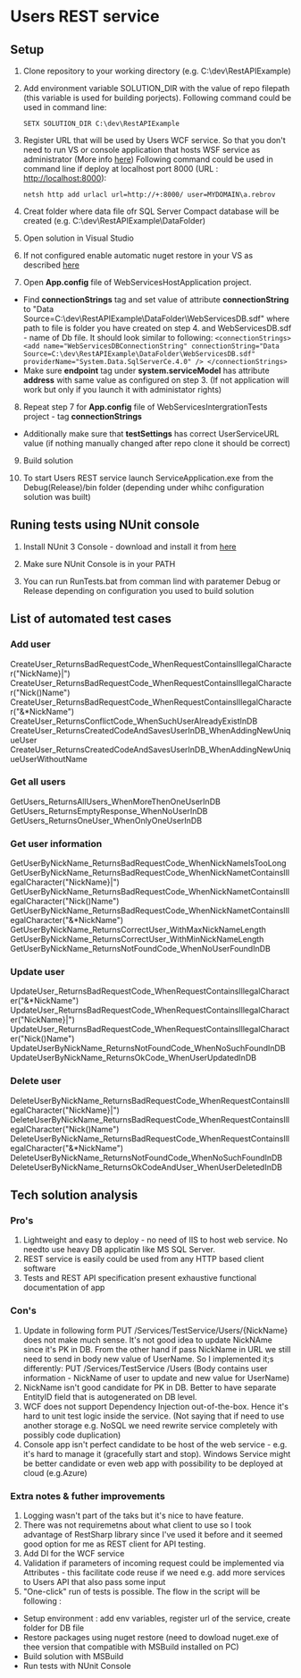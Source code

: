 # Users REST service

## Setup

1. Clone repository to your working directory (e.g. C:\dev\RestAPIExample)
2. Add environment variable SOLUTION\_DIR with the value of repo filepath 
(this variable is used for building porjects).
Following command could be used in command line:  
  
    `SETX SOLUTION_DIR C:\dev\RestAPIExample`
3. Register URL that will be used by Users WCF service. 
So that you don't need to run VS or console application that hosts WSF service as administrator
(More info [here](https://msdn.microsoft.com/library/ms733768(v=vs.110).aspx)) 
Following command could be used in command line if deploy at localhost port 8000 (URL : [http://localhost:8000]()): 

    `netsh http add urlacl url=http://+:8000/ user=MYDOMAIN\a.rebrov`

4. Creat folder where data file ofr SQL Server Compact database will be created (e.g. C:\dev\RestAPIExample\DataFolder)

5. Open solution in Visual Studio

6. If not configured enable automatic nuget restore in your VS as described
 [here](https://docs.microsoft.com/en-us/nuget/consume-packages/package-restore#migrating-to-automatic-restore)

7. Open __App.config__ file of WebServicesHostApplication project.
* Find __connectionStrings__ tag and set value of attribute __connectionString__ 
to "Data Source=C:\dev\RestAPIExample\DataFolder\WebServicesDB.sdf"
where path to file is folder you have created on step 4. and WebServicesDB.sdf - name of Db file.
It should look similar to following:
    `<connectionStrings>
        <add name="WebServicesDBConnectionString" connectionString="Data Source=C:\dev\RestAPIExample\DataFolder\WebServicesDB.sdf" providerName="System.Data.SqlServerCe.4.0" />
    </connectionStrings>`
* Make sure __endpoint__ tag under __system.serviceModel__ has attribute __address__ with same value as configured on step 3. 
(If not application will work but only if you launch it with administator rights)
8. Repeat step 7 for __App.config__ file of WebServicesIntergrationTests project - tag __connectionStrings__
* Additionally make sure that __testSettings__ has correct UserServiceURL value 
(if nothing manually changed after repo clone it should be correct)

9. Build solution

10. To start Users REST service launch ServiceApplication.exe from the Debug(Release)/bin folder 
(depending under whihc configuration solution was built)

## Runing tests using NUnit console

1. Install NUnit 3 Console - download and install it from [here](https://github.com/nunit/nunit-console/releases/tag/3.6.1)

2. Make sure NUnit Console is in your PATH

3. You can run RunTests.bat from comman lind with paratemer Debug or Release 
depending on configuration you used to build solution

## List of automated test cases

### Add user
CreateUser\_ReturnsBadRequestCode\_WhenRequestContainsIllegalCharacter(&quot;NickName}|&quot;)
CreateUser\_ReturnsBadRequestCode\_WhenRequestContainsIllegalCharacter(&quot;Nick()Name&quot;) 
CreateUser\_ReturnsBadRequestCode\_WhenRequestContainsIllegalCharacter(&quot;&amp;*NickName&quot;) 
CreateUser\_ReturnsConflictCode\_WhenSuchUserAlreadyExistInDB 
CreateUser\_ReturnsCreatedCodeAndSavesUserInDB\_WhenAddingNewUniqueUser 
CreateUser\_ReturnsCreatedCodeAndSavesUserInDB\_WhenAddingNewUniqueUserWithoutName 

### Get all users
GetUsers\_ReturnsAllUsers\_WhenMoreThenOneUserInDB 
GetUsers\_ReturnsEmptyResponse\_WhenNoUserInDB 
GetUsers\_ReturnsOneUser\_WhenOnlyOneUserInDB 

### Get user information
GetUserByNickName\_ReturnsBadRequestCode\_WhenNickNameIsTooLong 
GetUserByNickName\_ReturnsBadRequestCode\_WhenNickNametContainsIllegalCharacter(&quot;NickName}|&quot;) 
GetUserByNickName\_ReturnsBadRequestCode\_WhenNickNametContainsIllegalCharacter(&quot;Nick()Name&quot;) 
GetUserByNickName\_ReturnsBadRequestCode\_WhenNickNametContainsIllegalCharacter(&quot;&amp;*NickName&quot;) 
GetUserByNickName\_ReturnsCorrectUser\_WithMaxNickNameLength 
GetUserByNickName\_ReturnsCorrectUser\_WithMinNickNameLength 
GetUserByNickName\_ReturnsNotFoundCode_WhenNoUserFoundInDB 

### Update user
UpdateUser\_ReturnsBadRequestCode\_WhenRequestContainsIllegalCharacter(&quot;&amp;*NickName&quot;) 
UpdateUser\_ReturnsBadRequestCode\_WhenRequestContainsIllegalCharacter(&quot;NickName}|&quot;) 
UpdateUser\_ReturnsBadRequestCode\_WhenRequestContainsIllegalCharacter(&quot;Nick()Name&quot;) 
UpdateUserByNickName\_ReturnsNotFoundCode\_WhenNoSuchFoundInDB 
UpdateUserByNickName\_ReturnsOkCode\_WhenUserUpdatedInDB 

### Delete user
DeleteUserByNickName\_ReturnsBadRequestCode\_WhenRequestContainsIllegalCharacter(&quot;NickName}|&quot;) 
DeleteUserByNickName\_ReturnsBadRequestCode\_WhenRequestContainsIllegalCharacter(&quot;Nick()Name&quot;) 
DeleteUserByNickName\_ReturnsBadRequestCode\_WhenRequestContainsIllegalCharacter(&quot;&amp;*NickName&quot;) 
DeleteUserByNickName\_ReturnsNotFoundCode\_WhenNoSuchFoundInDB 
DeleteUserByNickName\_ReturnsOkCodeAndUser\_WhenUserDeletedInDB 

## Tech solution analysis

### Pro's
1. Lightweight and easy to deploy - no need of IIS to host web service.
No needto use heavy DB applicatin like MS SQL Server.
2. REST service is easily could be used from any HTTP based client software
3. Tests and REST API specification present exhaustive functional documentation of app

### Con's
1. Update in following form PUT /Services/TestService/Users/{NickName}
does not make much sense. It's not good idea to update NickNAme since it's PK in DB.
From the other hand if pass NickName in URL we still need to send in body new value of
UserName. So I implemented it;s differently:
PUT /Services/TestService /Users (Body contains user information - NickName of user to update
and new value for UserName)
2. NickName isn't good candidate for PK in DB. Better to have separate EntityID field
that is autogenerated on DB level.
3. WCF does not support Dependency Injection out-of-the-box. Hence it's hard to unit test
logic inside the service. (Not saying that if need to use another storage e.g. NoSQL we need
rewrite service completely with possibly code duplication)
4. Console app isn't perfect candidate to be host of the web service - e.g. it's hard to manage it
(gracefully start and stop). Windows Service might be better candidate or even web app with possibility
to be deployed at cloud (e.g.Azure)

### Extra notes & futher improvements
1. Logging wasn't part of the taks but it's nice to have feature.
2. There was not requiremetns about what client to use so I took advantage of RestSharp library
since I've used it before and it seemed good option for me as REST client for API testing.
3. Add DI for the WCF service
4. Validation if parameters of incoming request could be implemented via Attributes - this facilitate code reuse if we need e.g. add more services to Users API that also pass some input
5. "One-click" run of tests is possible. The flow in the script will be following :
* Setup environment : add env variables, register url of the service, create folder for DB file
* Restore packages using nuget restore (need to dowload nuget.exe of thee version that compatible with MSBuild installed on PC)
* Build solution with MSBuild
* Run tests with NUnit Console
